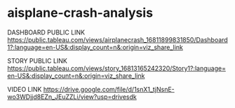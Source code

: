 # aisplane-crash-analysis


DASHBOARD PUBLIC LINK
https://public.tableau.com/views/airplanecrash_16811899831850/Dashboard1?:language=en-US&:display_count=n&:origin=viz_share_link

STORY PUBLIC LINK
https://public.tableau.com/views/story_16813165242320/Story1?:language=en-US&:display_count=n&:origin=viz_share_link



VIDEO LINK
https://drive.google.com/file/d/1snX1_tjNsnE-wo3WDjjd8EZn_JEuZZLi/view?usp=drivesdk
